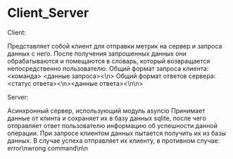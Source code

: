 # Client_Server

Client:

Представляет собой клиент для отправки метрик на сервер и запроса данных с него. После получения запрошенных данных они обрабатываются и помещаются в словарь, который возвращается непосредственно пользователю.
Общий формат запроса клиента: <команда> <данные запроса><\n>
Общий формат ответов сервера: <статус ответа><\n><данные ответа><\n\n>

Server:

Асинхронный сервер, использующий модуль asyncio
Принимает данные от клинта и сохраняет их в базу данных sqlite, после чего отправляет ответ пользователю информацию об успешности данной операции.
При запросе клиентом данных пытается получить их из базы данных. В случае успеха отправляет их клиенту, в противном случае: error\nwrong command\n\n